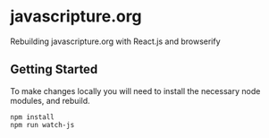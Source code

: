 javascripture.org
=================

Rebuilding javascripture.org with React.js and browserify

Getting Started
---------------

To make changes locally you will need to install the necessary node modules, and rebuild.

```
npm install
npm run watch-js

```
